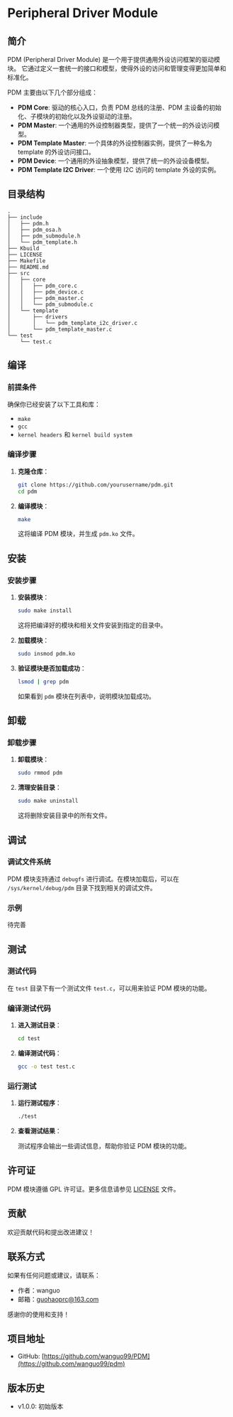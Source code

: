 
# Peripheral Driver Module

## 简介

PDM (Peripheral Driver Module) 是一个用于提供通用外设访问框架的驱动模块。
它通过定义一套统一的接口和模型，使得外设的访问和管理变得更加简单和标准化。

PDM 主要由以下几个部分组成：
- **PDM Core**: 驱动的核心入口，负责 PDM 总线的注册、PDM 主设备的初始化、子模块的初始化以及外设驱动的注册。
- **PDM Master**: 一个通用的外设控制器类型，提供了一个统一的外设访问模型。
- **PDM Template Master**: 一个具体的外设控制器实例，提供了一种名为 template 的外设访问接口。
- **PDM Device**: 一个通用的外设抽象模型，提供了统一的外设设备模型。
- **PDM Template I2C Driver**: 一个使用 I2C 访问的 template 外设的实例。

## 目录结构

```
.
├── include
│   ├── pdm.h
│   ├── pdm_osa.h
│   ├── pdm_submodule.h
│   └── pdm_template.h
├── Kbuild
├── LICENSE
├── Makefile
├── README.md
├── src
│   ├── core
│   │   ├── pdm_core.c
│   │   ├── pdm_device.c
│   │   ├── pdm_master.c
│   │   └── pdm_submodule.c
│   └── template
│       ├── drivers
│       │   └── pdm_template_i2c_driver.c
│       └── pdm_template_master.c
└── test
    └── test.c
```

## 编译

### 前提条件

确保你已经安装了以下工具和库：

- `make`
- `gcc`
- `kernel headers` 和 `kernel build system`

### 编译步骤

1. **克隆仓库**：

   ```sh
   git clone https://github.com/yourusername/pdm.git
   cd pdm
   ```

2. **编译模块**：

   ```sh
   make
   ```

   这将编译 PDM 模块，并生成 `pdm.ko` 文件。

## 安装

### 安装步骤

1. **安装模块**：

   ```sh
   sudo make install
   ```

   这将把编译好的模块和相关文件安装到指定的目录中。

2. **加载模块**：

   ```sh
   sudo insmod pdm.ko
   ```

3. **验证模块是否加载成功**：

   ```sh
   lsmod | grep pdm
   ```

   如果看到 `pdm` 模块在列表中，说明模块加载成功。

## 卸载

### 卸载步骤

1. **卸载模块**：

   ```sh
   sudo rmmod pdm
   ```

2. **清理安装目录**：

   ```sh
   sudo make uninstall
   ```

   这将删除安装目录中的所有文件。

## 调试

### 调试文件系统

PDM 模块支持通过 `debugfs` 进行调试。在模块加载后，可以在 `/sys/kernel/debug/pdm` 目录下找到相关的调试文件。

### 示例

待完善

## 测试

### 测试代码

在 `test` 目录下有一个测试文件 `test.c`，可以用来验证 PDM 模块的功能。

### 编译测试代码

1. **进入测试目录**：

   ```sh
   cd test
   ```

2. **编译测试代码**：

   ```sh
   gcc -o test test.c
   ```

### 运行测试

1. **运行测试程序**：

   ```sh
   ./test
   ```

2. **查看测试结果**：

   测试程序会输出一些调试信息，帮助你验证 PDM 模块的功能。

## 许可证

PDM 模块遵循 GPL 许可证。更多信息请参见 [LICENSE](LICENSE) 文件。

## 贡献

欢迎贡献代码和提出改进建议！

## 联系方式

如果有任何问题或建议，请联系：

- 作者：wanguo
- 邮箱：guohaoprc@163.com

感谢你的使用和支持！

## 项目地址

- GitHub: [https://github.com/wanguo99/PDM](https://github.com/wanguo99/pdm)

## 版本历史

- v1.0.0: 初始版本


